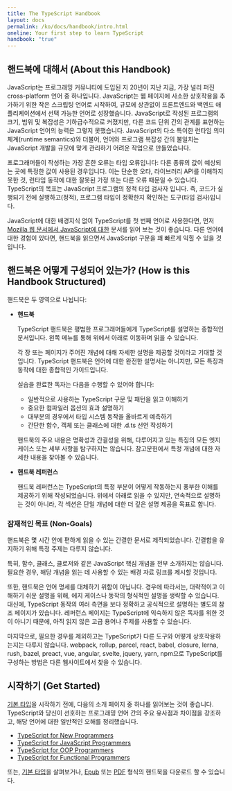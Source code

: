 ```yaml
---
title: The TypeScript Handbook
layout: docs
permalink: /ko/docs/handbook/intro.html
oneline: Your first step to learn TypeScript
handbook: "true"
---
```


## 핸드북에 대해서 (About this Handbook)

JavaScript는 프로그래밍 커뮤니티에 도입된 지 20년이 지난 지금, 가장 널리 퍼진 cross-platform 언어 중 하나입니다. JavaScript는 웹 페이지에 사소한 상호작용을 추가하기 위한 작은 스크립팅 언어로 시작하여, 규모에 상관없이 프론트엔드와 백엔드 애플리케이션에서 선택 가능한 언어로 성장했습니다. JavaScript로 작성된 프로그램의 크기, 범위 및 복잡성은 기하급수적으로 커졌지만, 다른 코드 단위 간의 관계를 표현하는 JavaScript 언어의 능력은 그렇지 못했습니다. JavaScript의 다소 특이한 런타임 의미 체계(runtime semantics)와 더불어, 언어와 프로그램 복잡성 간의 불일치는 JavaScript 개발을 규모에 맞게 관리하기 어려운 작업으로 만들었습니다.

프로그래머들이 작성하는 가장 흔한 오류는 타입 오류입니다: 다른 종류의 값이 예상되는 곳에 특정한 값이 사용된 경우입니다. 이는 단순한 오타, 라이브러리 API를 이해하지 못한 것, 런타임 동작에 대한 잘못된 가정 또는 다른 오류 때문일 수 있습니다. TypeScript의 목표는 JavaScript 프로그램의 정적 타입 검사자 입니다. 즉, 코드가 실행되기 전에 실행하고(정적), 프로그램 타입이 정확한지 확인하는 도구(타입 검사)입니다.

JavaScript에 대한 배경지식 없이 TypeScript를 첫 번째 언어로 사용한다면, 먼저 [Mozilla 웹 문서에서 JavaScript에 대한](https://developer.mozilla.org/docs/Web/JavaScript/Guide) 문서를 읽어 보는 것이 좋습니다.
다른 언어에 대한 경험이 있다면, 핸드북을 읽으면서 JavaScript 구문을 꽤 빠르게 익힐 수 있을 것입니다.

## 핸드북은 어떻게 구성되어 있는가? (How is this Handbook Structured)

핸드북은 두 영역으로 나뉩니다:

* **핸드북**

  TypeScript 핸드북은 평범한 프로그래머들에게 TypeScript를 설명하는 종합적인 문서입니다. 왼쪽 메뉴를 통해 위에서 아래로 이동하며 읽을 수 있습니다.

  각 장 또는 페이지가 주어진 개념에 대해 자세한 설명을 제공할 것이라고 기대할 것입니다. TypeScript 핸드북은 언어에 대한 완전한 설명서는 아니지만, 모든 특징과 동작에 대한 종합적인 가이드입니다.

  실습을 완료한 독자는 다음을 수행할 수 있어야 합니다:

  * 일반적으로 사용하는 TypeScript 구문 및 패턴을 읽고 이해하기
  * 중요한 컴파일러 옵션의 효과 설명하기
  * 대부분의 경우에서 타입 시스템 동작을 올바르게 예측하기
  * 간단한 함수, 객체 또는 클래스에 대한 .d.ts 선언 작성하기

  핸드북의 주요 내용은 명확성과 간결성을 위해, 다루어지고 있는 특징의 모든 엣지 케이스 또는 세부 사항을 탐구하지는 않습니다. 참고문헌에서 특정 개념에 대한 자세한 내용을 찾아볼 수 있습니다.

* **핸드북 레퍼런스**

  핸드북 레퍼런스는 TypeScript의 특정 부분이 어떻게 작동하는지 풍부한 이해를 제공하기 위해 작성되었습니다. 위에서 아래로 읽을 수 있지만, 연속적으로 설명하는 것이 아니라, 각 섹션은 단일 개념에 대한 더 깊은 설명 제공을 목표로 합니다.

### 잠재적인 목표 (Non-Goals)

핸드북은 몇 시간 안에 편하게 읽을 수 있는 간결한 문서로 제작되었습니다. 간결함을 유지하기 위해 특정 주제는 다루지 않습니다.

특히, 함수, 클래스, 클로저와 같은 JavaScript 핵심 개념을 전부 소개하지는 않습니다. 필요한 경우, 해당 개념을 읽는 데 사용할 수 있는 배경 자료 링크를 제시할 것입니다.

또한, 핸드북은 언어 명세를 대체하기 위함이 아닙니다. 경우에 따라서는, 대략적이고 이해하기 쉬운 설명을 위해, 에지 케이스나 동작의 형식적인 설명을 생략할 수 있습니다. 대신에, TypeScript 동작의 여러 측면을 보다 정확하고 공식적으로 설명하는 별도의 참조 페이지가 있습니다. 레퍼런스 페이지는 TypeScript에 익숙하지 않은 독자를 위한 것이 아니기 때문에, 아직 읽지 않은 고급 용어나 주제를 사용할 수 있습니다.

마지막으로, 필요한 경우를 제외하고는 TypeScript가 다른 도구와 어떻게 상호작용하는지는 다루지 않습니다. webpack, rollup, parcel, react, babel, closure, lerna, rush, bazel, preact, vue, angular, svelte, jquery, yarn, npm으로 TypeScript를 구성하는 방법은 다른 웹사이트에서 찾을 수 있습니다.

## 시작하기 (Get Started)

[기본 타입](/docs/handbook/2/basic-types.html)을 시작하기 전에, 다음의 소개 페이지 중 하나를 읽어보는 것이 좋습니다. TypeScript와 당신이 선호하는 프로그래밍 언어 간의 주요 유사점과 차이점을 강조하고, 해당 언어에 대한 일반적인 오해를 정리했습니다.

- [TypeScript for New Programmers](/docs/handbook/typescript-from-scratch.html)
- [TypeScript for JavaScript Programmers](/docs/handbook/typescript-in-5-minutes.html)
- [TypeScript for OOP Programmers](/docs/handbook/typescript-in-5-minutes-oop.html)
- [TypeScript for Functional Programmers](/docs/handbook/typescript-in-5-minutes-func.html)

또는, [기본 타입](/docs/handbook/2/basic-types.html)을 살펴보거나, [Epub](/assets/typescript-handbook.epub) 또는 [PDF](/assets/typescript-handbook.pdf) 형식의 핸드북을 다운로드 할 수 있습니다.
